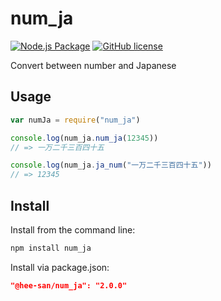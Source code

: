 # num_ja
[![Node.js Package](https://github.com/Hee-San/num_ja/workflows/Node.js%20Package/badge.svg)](https://github.com/Hee-San/num_ja/actions)
[![GitHub license](https://img.shields.io/github/license/Hee-San/num_ja)](https://opensource.org/licenses/MIT)

Convert between number and Japanese

## Usage

```js
var numJa = require("num_ja")

console.log(num_ja.num_ja(12345))
// => 一万二千三百四十五

console.log(num_ja.ja_num("一万二千三百四十五"))
// => 12345

```

## Install

Install from the command line:

```bash
npm install num_ja
```

Install via package.json:

```json
"@hee-san/num_ja": "2.0.0"
```
